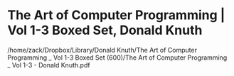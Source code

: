 # The Art of Computer Programming | Vol 1-3 Boxed Set, Donald Knuth

/home/zack/Dropbox/Library/Donald Knuth/The Art of Computer Programming _ Vol 1-3 Boxed Set (600)/The Art of Computer Programming _ Vol 1-3 - Donald Knuth.pdf

